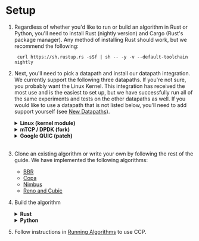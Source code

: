 # Setup

1. Regardless of whether you'd like to run or build an algorithm in Rust or Python, you'll need to install Rust (nightly version) and Cargo (Rust's package manager). Any method of installing Rust should work, but we recommend the following:

        curl https://sh.rustup.rs -sSf | sh -- -y -v --default-toolchain nightly

2. Next, you'll need to pick a datapath and install our datapath integration. We currently support the following three datapaths. If you're not sure, you probably want the Linux Kernel. This integration has received the most use and is the easiest to set up, but we have successfully run all of the same experiments and tests on the other datapaths as well. If you would like to use a datapath that is not listed below, you'll need to add support yourself (see [New Datapaths](../libccp/index.md)).

    <details><summary><b>Linux (kernel module)</b></summary><p>

    Clone our kernel module:

    `git clone https://github.com/ccp-project/ccp-kernel.git`

    Fetch submodules:

    `git submodule update --init --recursive`

    Build:

    `cd ccp-kernel && make`

    Install: (provide `ipc=0` to use netlink sockets):

    `sudo ./ccp_kernel_load ipc=0`

    </p></details>

    <details><summary><b>mTCP / DPDK (fork)</b></summary><p>

    Clone our fork:

    `git clone https://github.com/ccp-project/ccp-mtcp.git`

    Follow the instructions in `REAMDE.md` for building mTCP as normal (and for building DPDK first, if you haven't done so already).

    More detailed instructions coming soon.

    </p></details>

    <details><summary><b>Google QUIC (patch)</b></summary><p>

    Our patch currently lives at [https://github.com/ccp-project/ccp-quic](https://github.com/ccp-project/ccp-quic)

    Follow the instructions in `README.md` for applying the patch.

    More specific instructions for getting QUIC setup from scratch coming soon.

    </p></details>
    <br />

3. Clone an existing algorithm or write your own by following the rest of the guide. We have implemented the following algorithms:

    -   [BBR](https://github.com/ccp-project/bbr)
    -   [Copa](https://github.com/venkatarun95/ccp_copa)
    -   [Nimbus](https://github.com/ccp-project/nimbus)
    -   [Reno and Cubic](https://github.com/ccp-project/generic-cong-avoid)

4. Build the algorithm 

    <details><summary><b>Rust</b></summary><p>

    Just run `cargo build` in the root of the repository. If you run into any build errors, see [Common Problems](./problems/index.md).

    </p></details>
    <details><summary><b>Python</b></summary><p>

    Assuming you have python and pip installed, just run `pip install --user portus`. If you run into any build errors, see [Common Problems](./problems/index.md).

    </p></details>

5. Follow instructions in [Running Algorithms](../running.md) to use CCP.
